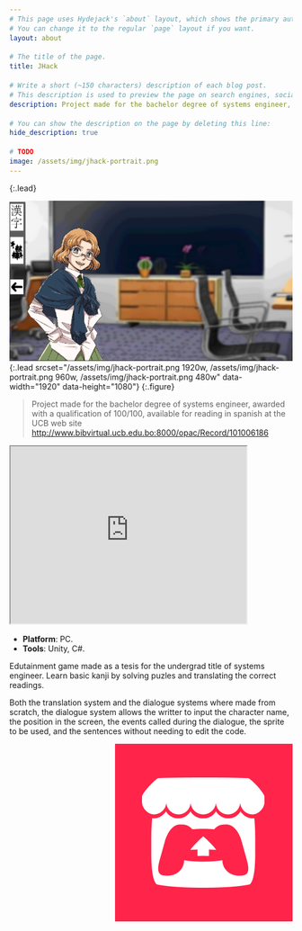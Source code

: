 ```yaml
---
# This page uses Hydejack's `about` layout, which shows the primary author's picture and about text at the top.
# You can change it to the regular `page` layout if you want.
layout: about

# The title of the page.
title: JHack

# Write a short (~150 characters) description of each blog post.
# This description is used to preview the page on search engines, social media, etc.
description: Project made for the bachelor degree of systems engineer, awarded with a qualification of 100/100.

# You can show the description on the page by deleting this line:
hide_description: true

# TODO
image: /assets/img/jhack-portrait.png
---
```

{:.lead}

![Screenshot](/assets/img/jhack-portrait.png){:.lead srcset="/assets/img/jhack-portrait.png 1920w, /assets/img/jhack-portrait.png 960w, /assets/img/jhack-portrait.png 480w" data-width="1920" data-height="1080"}
{:.figure}

> Project made for the bachelor degree of systems engineer, awarded with a qualification of 100/100, available for reading in spanish at the UCB web site http://www.bibvirtual.ucb.edu.bo:8000/opac/Record/101006186

<iframe width="420" height="315"
src="https://www.youtube.com/watch?v=5diwIS62Ngg&ab_channel=Nuru">
</iframe>

<ul>
  <li><b id="notice">Platform</b>: PC.</li>
  <li><b id="notice">Tools</b>: Unity, C#.</li>
</ul>

<p>Edutainment game made as a tesis for the undergrad title of systems engineer. Learn basic kanji by solving puzles and translating the correct readings.</p>

<p>Both the translation system and the dialogue systems where made from scratch, the dialogue system allows the writter to input the character name, the position in the screen, the events called during the dialogue, the sprite to be used, and the sentences without needing to edit the code.</p>

<div>
  <a class="imgclass" href="https://github.com/ZLTM/japanese_teaching_game" target="_blank">
    <img align="right" class="game-social" src="/assets/img/itch-small.png"/>
  </a>
</div>
